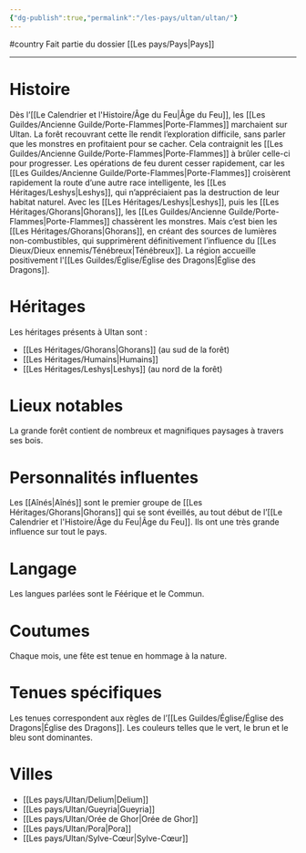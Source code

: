 ```yaml
---
{"dg-publish":true,"permalink":"/les-pays/ultan/ultan/"}
---
```


#country 
Fait partie du dossier [[Les pays/Pays\|Pays]]

-------

# Histoire
Dès l’[[Le Calendrier et l'Histoire/Âge du Feu\|Âge du Feu]], les [[Les Guildes/Ancienne Guilde/Porte-Flammes\|Porte-Flammes]] marchaient sur Ultan. La forêt recouvrant cette île rendit l’exploration difficile, sans parler que les monstres en profitaient pour se cacher. Cela contraignit les [[Les Guildes/Ancienne Guilde/Porte-Flammes\|Porte-Flammes]] à brûler celle-ci pour progresser.
Les opérations de feu durent cesser rapidement, car les [[Les Guildes/Ancienne Guilde/Porte-Flammes\|Porte-Flammes]] croisèrent rapidement la route d’une autre race intelligente, les [[Les Héritages/Leshys\|Leshys]], qui n’appréciaient pas la destruction de leur habitat naturel.
Avec les [[Les Héritages/Leshys\|Leshys]], puis les [[Les Héritages/Ghorans\|Ghorans]], les [[Les Guildes/Ancienne Guilde/Porte-Flammes\|Porte-Flammes]] chassèrent les monstres. Mais c’est bien les [[Les Héritages/Ghorans\|Ghorans]], en créant des sources de lumières non-combustibles, qui supprimèrent définitivement l’influence du [[Les Dieux/Dieux ennemis/Ténébreux\|Ténébreux]].
La région accueille positivement l'[[Les Guildes/Église/Église des Dragons\|Église des Dragons]].
# Héritages
Les héritages présents à Ultan sont :
- [[Les Héritages/Ghorans\|Ghorans]] (au sud de la forêt)
- [[Les Héritages/Humains\|Humains]]
- [[Les Héritages/Leshys\|Leshys]] (au nord de la forêt)
# Lieux notables
La grande forêt contient de nombreux et magnifiques paysages à travers ses bois.
# Personnalités influentes
Les [[Aînés\|Aînés]] sont le premier groupe de [[Les Héritages/Ghorans\|Ghorans]] qui se sont éveillés, au tout début de l’[[Le Calendrier et l'Histoire/Âge du Feu\|Âge du Feu]]. Ils ont une très grande influence sur tout le pays.
# Langage
Les langues parlées sont le Féérique et le Commun.
# Coutumes
Chaque mois, une fête est tenue en hommage à la nature.
# Tenues spécifiques
Les tenues correspondent aux règles de l’[[Les Guildes/Église/Église des Dragons\|Église des Dragons]]. Les couleurs telles que le vert, le brun et le bleu sont dominantes.
# Villes
- [[Les pays/Ultan/Delium\|Delium]]
- [[Les pays/Ultan/Gueyria\|Gueyria]]
- [[Les pays/Ultan/Orée de Ghor\|Orée de Ghor]]
- [[Les pays/Ultan/Pora\|Pora]]
- [[Les pays/Ultan/Sylve-Cœur\|Sylve-Cœur]]